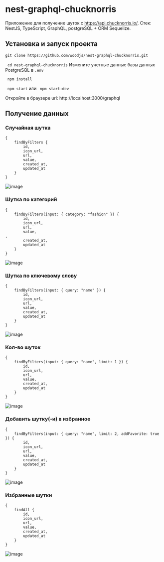# nest-graphql-chucknorris

Приложение для получение шуток с https://api.chucknorris.io/.
Стек: NestJS, TypeScript, GraphQL, postgreSQL + ORM Sequelize.

## Установка и запуск проекта

`git clone https://github.com/woodjs/nest-graphql-chucknorris.git`

` cd nest-graphql-chucknorris`
Измените учетные данные базы данных PostgreSQL в `.env`

` npm install`

` npm start` или ` npm start:dev`

Откройте в браузере url: http://localhost:3000/graphql

## Получение данных

### Случайная шутка

```
{
    findByFilters {
        id,
        icon_url,
        url,
        value,
        created_at,
        updated_at
    }
}
```

![image](https://user-images.githubusercontent.com/45289944/162180783-986fde65-5146-493a-82b6-f8e7a49319cc.png)

### Шутка по категорий

```
{
    findByFilters(input: { category: "fashion" }) {
        id,
        icon_url,
        url,
        value,
,
        created_at,
        updated_at
    }
}
```

![image](https://user-images.githubusercontent.com/45289944/162180921-38a5784c-9e2e-48f9-bef0-f464492a9ea4.png)

### Шутка по ключевому слову

```
{
    findByFilters(input: { query: "name" }) {
        id,
        icon_url,
        url,
        value,
        created_at,
        updated_at
    }
}
```

![image](https://user-images.githubusercontent.com/45289944/162181066-deb9ea85-8921-4bc7-97e9-2323d8142895.png)

### Кол-во шуток

```
{
    findByFilters(input: { query: "name", limit: 1 }) {
        id,
        icon_url,
        url,
        value,
        created_at,
        updated_at
    }
}
```

![image](https://user-images.githubusercontent.com/45289944/162181172-e5b81e2f-4d5f-4b23-a07d-ac4dea63cd0e.png)

### Добавить шутку(-и) в избранное

```
{
    findByFilters(input: { query: "name", limit: 2, addFavorite: true }) {
        id,
        icon_url,
        url,
        value,
        created_at,
        updated_at
    }
}
```

![image](https://user-images.githubusercontent.com/45289944/162181332-848e49d6-2d44-4a16-8183-a73906e18c26.png)

### Избранные шутки

```
{
    findAll {
        id,
        icon_url,
        url,
        value,
        created_at,
        updated_at
    }
}
```

![image](https://user-images.githubusercontent.com/45289944/162181909-b43b8103-4a88-406f-8a01-e252d4d170fa.png)
